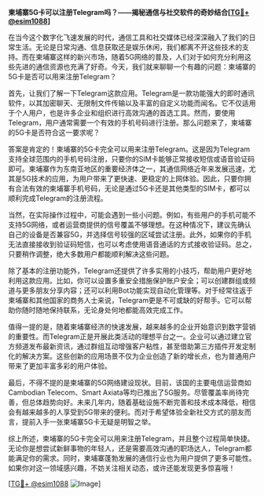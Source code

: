 **柬埔寨5G卡可以注册Telegram吗？——揭秘通信与社交软件的奇妙结合[[TG💪+ @esim1088](https://t.me/s/esim1088)]**

在当今这个数字化飞速发展的时代，通信工具和社交媒体已经深深融入了我们的日常生活。无论是日常沟通、信息获取还是娱乐休闲，我们都离不开这些技术的支持。而在柬埔寨这样的新兴市场，随着5G网络的普及，人们对于如何充分利用这些先进的通信资源也充满了好奇。今天，我们就来聊聊一个有趣的问题：柬埔寨的5G卡是否可以用来注册Telegram？

首先，让我们了解一下Telegram这款应用。Telegram是一款功能强大的即时通讯软件，以其加密聊天、无限制文件传输以及丰富的自定义功能而闻名。它不仅适用于个人用户，也是许多企业和组织进行高效沟通的首选工具。然而，要使用Telegram，用户通常需要一个有效的手机号码进行注册。那么问题来了，柬埔寨的5G卡是否符合这一要求呢？

答案是肯定的！柬埔寨的5G卡完全可以用来注册Telegram。这是因为Telegram支持全球范围内的手机号码注册，只要你的SIM卡能够正常接收短信或语音验证码即可。柬埔寨作为东南亚地区的重要经济体之一，其通信网络近年来发展迅速，尤其是5G技术的应用，为用户带来了更快速、更稳定的上网体验。因此，只要你拥有合法有效的柬埔寨手机号码，无论是通过5G卡还是其他类型的SIM卡，都可以顺利完成Telegram的注册流程。

当然，在实际操作过程中，可能会遇到一些小问题。例如，有些用户的手机可能不支持5G网络，或者运营商提供的信号覆盖不够理想。在这种情况下，建议先确认自己的设备是否兼容5G，并选择信号较强的区域尝试注册。此外，如果你的手机无法直接接收到验证码短信，也可以考虑使用语音通话的方式接收验证码。总之，只要稍作调整，绝大多数用户都能顺利解决这些问题。

除了基本的注册功能外，Telegram还提供了许多实用的小技巧，帮助用户更好地利用这款应用。比如，你可以设置多重安全措施保护账户安全；可以创建群组或频道与更多朋友分享内容；还可以利用Bot功能实现自动化管理等。对于经常往返于柬埔寨和其他国家的商务人士来说，Telegram更是不可或缺的好帮手。它可以帮助你随时随地保持联系，无论身处何地都能高效完成工作。

值得一提的是，随着柬埔寨经济的快速发展，越来越多的企业开始意识到数字营销的重要性。而Telegram正是开展此类活动的理想平台之一。企业可以通过建立官方频道发布最新资讯，通过群组互动增强客户粘性，甚至借助第三方插件开发定制化的解决方案。这些创新的应用场景不仅为企业创造了新的增长点，也为普通用户带来了更加丰富多彩的用户体验。

最后，不得不提的是柬埔寨的5G网络建设现状。目前，该国的主要电信运营商如Cambodian Telecom、Smart Axiata等均已推出了5G服务。尽管覆盖率尚待完善，但总体趋势向好。未来几年内，随着基础设施不断完善和技术成本降低，相信会有越来越多的人享受到5G带来的便利。而对于希望体验全新社交方式的朋友而言，提前入手一张柬埔寨5G卡无疑是明智之举。

综上所述，柬埔寨的5G卡完全可以用来注册Telegram，并且整个过程简单快捷。无论你是想尝试新鲜事物的年轻人，还是需要高效沟通的职场达人，Telegram都能满足你的需求。同时，柬埔寨蓬勃发展的通信行业也为用户提供了更多可能性。如果你对这一领域感兴趣，不妨关注相关动态，或许还能发现更多惊喜哦！

[[TG💪+ @esim1088](https://t.me/s/esim1088) ![Image](https://i.postimg.cc/4NQfJmqS/Snipaste-2025-05-13-00-14-12.png)]